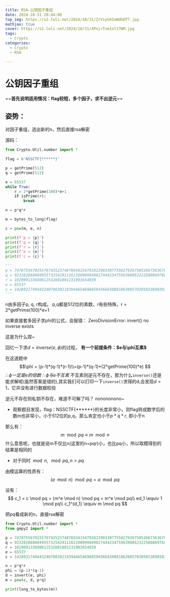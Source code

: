 ```yaml
---
title: RSA-公钥因子重组
date: 2024-10-31 20:44:06 
top_img: https://s2.loli.net/2024/10/31/ZrViyU4IeWdGEP7.jpg
mathjax: true
cover: https://s2.loli.net/2024/10/31/4PnjrTve1sYJ7WM.jpg
tags:
  - Crypto
categories:
  - Crypto
  - RSA

---
```

# 公钥因子重组

==**首先说明适用情况：flag较短，多个因子，求不出逆元**==
## 姿势：
对因子重组，选出新的n，然后直接rsa解密


源码：
```python
from Crypto.Util.number import *

flag = b'NSSCTF{******}'

p = getPrime(512)
q = getPrime(512)

e = 65537
while True:
    r = 2*getPrime(100)*e+1
    if isPrime(r):
        break

n = p*q*r

m = bytes_to_long(flag)

c = pow(m, e, n)

print(f'p = {p}')
print(f'q = {q}')
print(f'r = {r}')
print(f'e = {e}')
print(f'c = {c}')

'''
p = 7478755670255767435237487693415479182290330775502792675052667363676831056436638619069277770540533350723045234676443621124912287506103439704868369839725279
q = 9232828888049557325429111621080998490274442347556398052322580869768941301413255711626092627273543579067597113958627672298942570149816938335701615759283713
r = 102909133680612532601801231903654039
e = 65537
c = 142893174944324070830219394465469685943669308818639857030565389839224452373848570577201378981080333784852764502832587008270072323948511579823852437852643609820245476634896477031076952735298279618952398460203032125853063235638358942643559551563899381032067185778629120272032518475352761100115057449043142848203976076694124978394099839339406197
'''
```
n由多因子p, q, r构成。 p,q都是512位的素数，r有些特殊，r = 2*getPrime(100)*e+1

如果直接套多因子求phi的公式，会报错：
ZeroDivisionError: invert() no inverse exists

这是为什么捏~

回忆一下求$d = inverse(e, \phi)$的过程，
**有一个前提条件：$e与\phi互素$**

在这道题中
$$\phi = (p-1)*(q-1)*(r-1)\\=(p-1)*(q-1)*(2*getPrime(100)*e)
$$
$\therefore \phi 一定是e的倍数$
$\therefore \phi 与 e不互素$
不互素则逆元不存在，那为什么```inverse()```还是能求解呢(虽然答案是错的),其实我们可以打印一下```inverse()```求得的d,会发现$d=1$，它并没有进行数据校验

逆元不存在则私钥不存在，难道不可解了吗？
nonononono~

+ 观察题目发现，flag：NSSCTF{******}的长度非常小，则flag转成数字后的数m也非常小，小于512位的p,q，那么肯定也小于$p*q*r$, 即小于n

那么有：
$$m \mod pq \equiv m \mod n$$
什么意思呢，也就是说m不仅比n(这里的n=pqr)小，也比pq小，所以取模得到的结果是相同的

+ 对于同时$\mod n , \mod pq, n>pq$

由模运算的性质有：
$$ (a \mod n) \mod pq = a \mod pq$$

设有：
$$
c_1 = c \mod pq = (m^e \mod n) \mod pq = m^e \mod pq\\
ed_1 \equiv 1 \mod pq\\
c_1^{d_1} \equiv m \mod pq
$$

把pq看成新的n，直接rsa解密
```python
from Crypto.Util.number import *
from gmpy2 import *

p = 7478755670255767435237487693415479182290330775502792675052667363676831056436638619069277770540533350723045234676443621124912287506103439704868369839725279
q = 9232828888049557325429111621080998490274442347556398052322580869768941301413255711626092627273543579067597113958627672298942570149816938335701615759283713
r = 102909133680612532601801231903654039
e = 65537
c = 142893174944324070830219394465469685943669308818639857030565389839224452373848570577201378981080333784852764502832587008270072323948511579823852437852643609820245476634896477031076952735298279618952398460203032125853063235638358942643559551563899381032067185778629120272032518475352761100115057449043142848203976076694124978394099839339406197

n = p*q*r
phi = (p-1)*(q-1)
d = invert(e, phi)
m = pow(c, d, p*q)

print(long_to_bytes(m))
```
